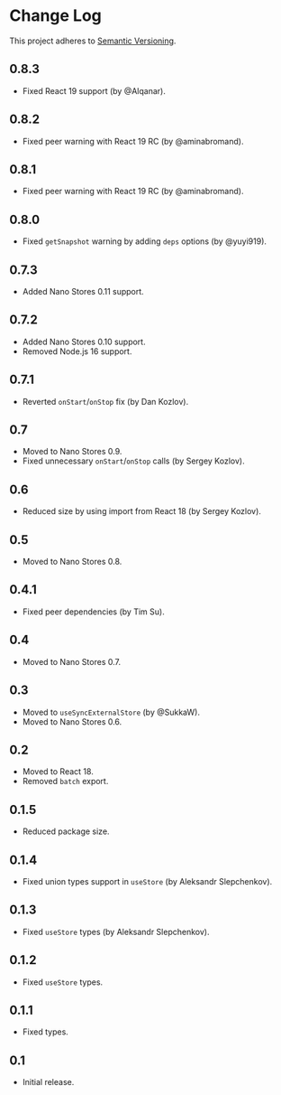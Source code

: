 # Change Log
This project adheres to [Semantic Versioning](http://semver.org/).

## 0.8.3
* Fixed React 19 support (by @Alqanar).

## 0.8.2
* Fixed peer warning with React 19 RC (by @aminabromand).

## 0.8.1
* Fixed peer warning with React 19 RC (by @aminabromand).

## 0.8.0
* Fixed `getSnapshot` warning by adding `deps` options (by @yuyi919).

## 0.7.3
* Added Nano Stores 0.11 support.

## 0.7.2
* Added Nano Stores 0.10 support.
* Removed Node.js 16 support.

## 0.7.1
* Reverted `onStart`/`onStop` fix (by Dan Kozlov).

## 0.7
* Moved to Nano Stores 0.9.
* Fixed unnecessary `onStart`/`onStop` calls (by Sergey Kozlov).

## 0.6
* Reduced size by using import from React 18 (by Sergey Kozlov).

## 0.5
* Moved to Nano Stores 0.8.

## 0.4.1
* Fixed peer dependencies (by Tim Su).

## 0.4
* Moved to Nano Stores 0.7.

## 0.3
* Moved to `useSyncExternalStore` (by @SukkaW).
* Moved to Nano Stores 0.6.

## 0.2
* Moved to React 18.
* Removed `batch` export.

## 0.1.5
* Reduced package size.

## 0.1.4
* Fixed union types support in `useStore` (by Aleksandr Slepchenkov).

## 0.1.3
* Fixed `useStore` types (by Aleksandr Slepchenkov).

## 0.1.2
* Fixed `useStore` types.

## 0.1.1
* Fixed types.

## 0.1
* Initial release.
